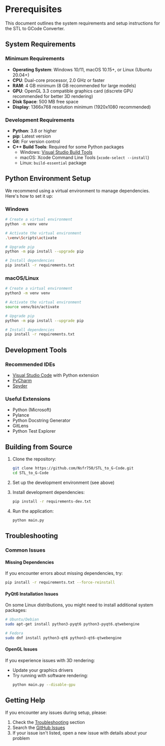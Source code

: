 # Prerequisites

This document outlines the system requirements and setup instructions for the STL to GCode Converter.

## System Requirements

### Minimum Requirements
- **Operating System**: Windows 10/11, macOS 10.15+, or Linux (Ubuntu 20.04+)
- **CPU**: Dual-core processor, 2.0 GHz or faster
- **RAM**: 4 GB minimum (8 GB recommended for large models)
- **GPU**: OpenGL 3.3 compatible graphics card (discrete GPU recommended for better 3D rendering)
- **Disk Space**: 500 MB free space
- **Display**: 1366x768 resolution minimum (1920x1080 recommended)

### Development Requirements
- **Python**: 3.8 or higher
- **pip**: Latest version
- **Git**: For version control
- **C++ Build Tools**: Required for some Python packages
  - Windows: [Visual Studio Build Tools](https://visualstudio.microsoft.com/visual-cpp-build-tools/)
  - macOS: Xcode Command Line Tools (`xcode-select --install`)
  - Linux: `build-essential` package

## Python Environment Setup

We recommend using a virtual environment to manage dependencies. Here's how to set it up:

### Windows
```bash
# Create a virtual environment
python -m venv venv

# Activate the virtual environment
.\venv\Scripts\activate

# Upgrade pip
python -m pip install --upgrade pip

# Install dependencies
pip install -r requirements.txt
```

### macOS/Linux
```bash
# Create a virtual environment
python3 -m venv venv

# Activate the virtual environment
source venv/bin/activate

# Upgrade pip
python -m pip install --upgrade pip

# Install dependencies
pip install -r requirements.txt
```

## Development Tools

### Recommended IDEs
- [Visual Studio Code](https://code.visualstudio.com/) with Python extension
- [PyCharm](https://www.jetbrains.com/pycharm/)
- [Spyder](https://www.spyder-ide.org/)

### Useful Extensions
- Python (Microsoft)
- Pylance
- Python Docstring Generator
- GitLens
- Python Test Explorer

## Building from Source

1. Clone the repository:
   ```bash
   git clone https://github.com/Nsfr750/STL_to_G-Code.git
   cd STL_to_G-Code
   ```

2. Set up the development environment (see above)

3. Install development dependencies:
   ```bash
   pip install -r requirements-dev.txt
   ```

4. Run the application:
   ```bash
   python main.py
   ```

## Troubleshooting

### Common Issues

#### Missing Dependencies
If you encounter errors about missing dependencies, try:
```bash
pip install -r requirements.txt --force-reinstall
```

#### PyQt6 Installation Issues
On some Linux distributions, you might need to install additional system packages:
```bash
# Ubuntu/Debian
sudo apt-get install python3-pyqt6 python3-pyqt6.qtwebengine

# Fedora
sudo dnf install python3-qt6 python3-qt6-qtwebengine
```

#### OpenGL Issues
If you experience issues with 3D rendering:
- Update your graphics drivers
- Try running with software rendering:
  ```bash
  python main.py --disable-gpu
  ```

## Getting Help

If you encounter any issues during setup, please:
1. Check the [Troubleshooting](#troubleshooting) section
2. Search the [GitHub Issues](https://github.com/Nsfr750/STL_to_G-Code/issues)
3. If your issue isn't listed, open a new issue with details about your problem
